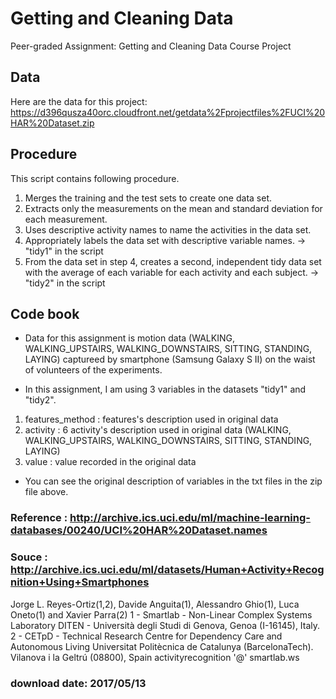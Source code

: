 # Getting and Cleaning Data
Peer-graded Assignment: Getting and Cleaning Data Course Project

## Data
Here are the data for this project:
https://d396qusza40orc.cloudfront.net/getdata%2Fprojectfiles%2FUCI%20HAR%20Dataset.zip

## Procedure
This script contains following procedure.
1. Merges the training and the test sets to create one data set.
2. Extracts only the measurements on the mean and standard deviation for each measurement.
3. Uses descriptive activity names to name the activities in the data set.
4. Appropriately labels the data set with descriptive variable names. -> "tidy1" in the script
5. From the data set in step 4, creates a second, independent tidy data set with the average of each variable for each activity and each subject. -> "tidy2" in the script

## Code book
- Data for this assignment is motion data (WALKING, WALKING_UPSTAIRS, WALKING_DOWNSTAIRS, SITTING, STANDING, LAYING) captureed by smartphone (Samsung Galaxy S II) on the waist of volunteers of the experiments. 

- In this assignment, I am using 3 variables in the datasets "tidy1" and "tidy2".
1. features_method : features's description used in original data
2. activity : 6 activity's description used in original data (WALKING, WALKING_UPSTAIRS, WALKING_DOWNSTAIRS, SITTING, STANDING, LAYING)
3. value : value recorded in the original data

- You can see the original description of variables in the txt files in the zip file above.  

### Reference : http://archive.ics.uci.edu/ml/machine-learning-databases/00240/UCI%20HAR%20Dataset.names

### Souce : http://archive.ics.uci.edu/ml/datasets/Human+Activity+Recognition+Using+Smartphones
Jorge L. Reyes-Ortiz(1,2), Davide Anguita(1), Alessandro Ghio(1), Luca Oneto(1) and Xavier Parra(2)
1 - Smartlab - Non-Linear Complex Systems Laboratory
DITEN - Università degli Studi di Genova, Genoa (I-16145), Italy. 
2 - CETpD - Technical Research Centre for Dependency Care and Autonomous Living
Universitat Politècnica de Catalunya (BarcelonaTech). Vilanova i la Geltrú (08800), Spain
activityrecognition '@' smartlab.ws

### download date: 2017/05/13


